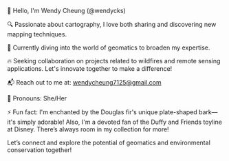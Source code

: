 👋 Hello, I'm Wendy Cheung (@wendycks)

🔍 Passionate about cartography, I love both sharing and discovering new mapping techniques.

🌿 Currently diving into the world of geomatics to broaden my expertise.

🔥 Seeking collaboration on projects related to wildfires and remote sensing applications. Let's innovate together to make a difference!

📬 Reach out to me at: wendycheung7125@gmail.com

👤 Pronouns: She/Her

⚡ Fun fact: I'm enchanted by the Douglas fir's unique plate-shaped bark—it's simply adorable! Also, I'm a devoted fan of the Duffy and Friends toyline at Disney. There’s always room in my collection for more!

Let’s connect and explore the potential of geomatics and environmental conservation together!

<!---
wendycks/wendycks is a ✨ special ✨ repository because its `README.md` (this file) appears on your GitHub profile.
You can click the Preview link to take a look at your changes.
--->
